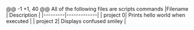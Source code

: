 @@ -1 +1, 40 @@
All of the following files are scripts commands
|Filename | Description |
|---------|-------------|
| project 0| Prints hello world when executed |
| project 2| Displays confused smiley |
